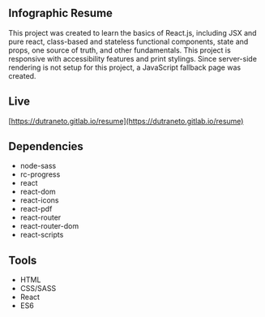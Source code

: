 ## Infographic Resume

This project was created to learn the basics of React.js, including JSX and pure react, class-based and stateless functional components, state and props, one source of truth, and other fundamentals. This project is responsive with accessibility features and print stylings. Since server-side rendering is not setup for this project, a JavaScript fallback page was created.

## Live


[https://dutraneto.gitlab.io/resume](https://dutraneto.gitlab.io/resume)


## Dependencies


- node-sass
- rc-progress
- react
- react-dom
- react-icons
- react-pdf
- react-router
- react-router-dom
- react-scripts

## Tools


- HTML
- CSS/SASS
- React
- ES6


